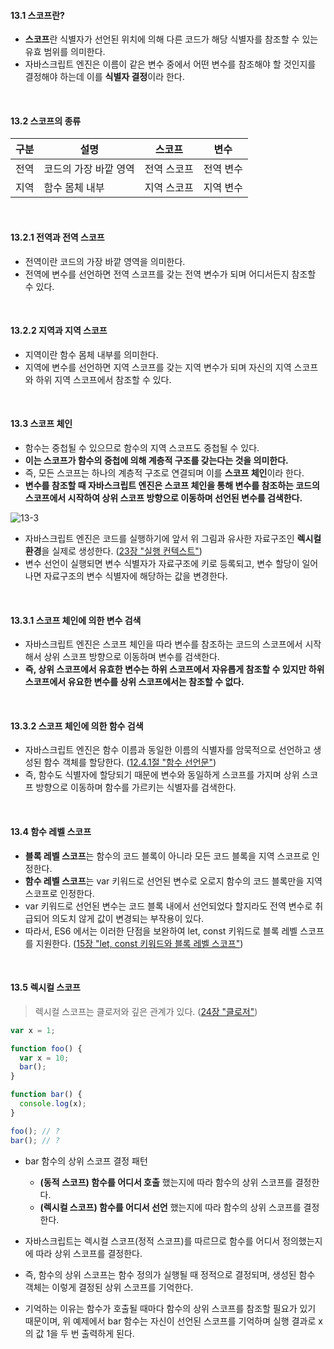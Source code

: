 #### 13.1 스코프란?
- **스코프**란 식별자가 선언된 위치에 의해 다른 코드가 해당 식별자를 참조할 수 있는 유효 범위를 의미한다.
- 자바스크립트 엔진은 이름이 같은 변수 중에서 어떤 변수를 참조해야 할 것인지를 결정해야 하는데 이를 **식별자 결정**이라 한다.

<br />

#### 13.2 스코프의 종류
| 구분 | 설명           | 스코프    | 변수    |
|----|--------------|--------|-------|
| 전역 | 코드의 가장 바깥 영역 | 전역 스코프 | 전역 변수 |
| 지역 | 함수 몸체 내부     | 지역 스코프 | 지역 변수 |

<br >

#### 13.2.1 전역과 전역 스코프
- 전역이란 코드의 가장 바깥 영역을 의미한다.
- 전역에 변수를 선언하면 전역 스코프를 갖는 전역 변수가 되며 어디서든지 참조할 수 있다.

<br />

#### 13.2.2 지역과 지역 스코프
- 지역이란 함수 몸체 내부를 의미한다.
- 지역에 변수를 선언하면 지역 스코프를 갖는 지역 변수가 되며 자신의 지역 스코프와 하위 지역 스코프에서 참조할 수 있다.

<br />

#### 13.3 스코프 체인
- 함수는 중첩될 수 있으므로 함수의 지역 스코프도 중첩될 수 있다.
- **이는 스코프가 함수의 중첩에 의해 계층적 구조를 갖는다는 것을 의미한다.**
- 즉, 모든 스코프는 하나의 계층적 구조로 연결되며 이를 **스코프 체인**이라 한다.
- **변수를 참조할 때 자바스크립트 엔진은 스코프 체인을 통해 변수를 참조하는 코드의 스코프에서 시작하여 상위 스코프 방향으로 이동하며 선언된 변수를 검색한다.**

![13-3](https://github.com/user-attachments/assets/af7ced48-060d-40ed-a220-d0dca8e60d6f)

- 자바스크립트 엔진은 코드를 실행하기에 앞서 위 그림과 유사한 자료구조인 **렉시컬 환경**을 실제로 생성한다. ([23장 "실행 컨텍스트"](URL))
- 변수 선언이 실행되면 변수 식별자가 자료구조에 키로 등록되고, 변수 할당이 일어나면 자료구조의 변수 식별자에 해당하는 값을 변경한다.

<br />

#### 13.3.1 스코프 체인에 의한 변수 검색
- 자바스크립트 엔진은 스코프 체인을 따라 변수를 참조하는 코드의 스코프에서 시작해서 상위 스코프 방향으로 이동하며 변수를 검색한다.
- **즉, 상위 스코프에서 유효한 변수는 하위 스코프에서 자유롭게 참조할 수 있지만 하위 스코프에서 유요한 변수를 상위 스코프에서는 참조할 수 없다.**

<br />

#### 13.3.2 스코프 체인에 의한 함수 검색
- 자바스크립트 엔진은 함수 이름과 동일한 이름의 식별자를 암묵적으로 선언하고 생성된 함수 객체를 할당한다. ([12.4.1절 "함수 선언문"](https://github.com/darkmyu/note/tree/main/01_%EB%AA%A8%EB%8D%98_%EC%9E%90%EB%B0%94%EC%8A%A4%ED%81%AC%EB%A6%BD%ED%8A%B8_Deep_Dive/CH_12_%ED%95%A8%EC%88%98#1241-%ED%95%A8%EC%88%98-%EC%84%A0%EC%96%B8%EB%AC%B8))
- 즉, 함수도 식별자에 할당되기 때문에 변수와 동일하게 스코프를 가지며 상위 스코프 방향으로 이동하며 함수를 가르키는 식별자를 검색한다. 

<br />

#### 13.4 함수 레벨 스코프
- **블록 레벨 스코프**는 함수의 코드 블록이 아니라 모든 코드 블록을 지역 스코프로 인정한다.
- **함수 레벨 스코프**는 var 키워드로 선언된 변수로 오로지 함수의 코드 블록만을 지역 스코프로 인정한다.
- var 키워드로 선언된 변수는 코드 블록 내에서 선언되었다 할지라도 전역 변수로 취급되어 의도치 않게 값이 변경되는 부작용이 있다.
- 따라서, ES6 에서는 이러한 단점을 보완하여 let, const 키워드로 블록 레벨 스코프를 지원한다. ([15장 "let, const 키워드와 블록 레벨 스코프"](URL))

<br />

#### 13.5 렉시컬 스코프
> 렉시컬 스코프는 클로저와 깊은 관계가 있다. ([24장 "클로저"](URL))
```js
var x = 1;

function foo() {
  var x = 10;
  bar();
}

function bar() {
  console.log(x);
}

foo(); // ?
bar(); // ?
```

- bar 함수의 상위 스코프 결정 패턴
  - **(동적 스코프) 함수를 어디서 호출** 했는지에 따라 함수의 상위 스코프를 결정한다.
  - **(렉시컬 스코프) 함수를 어디서 선언** 했는지에 따라 함수의 상위 스코프를 결정한다.


- 자바스크립트는 렉시컬 스코프(정적 스코프)를 따르므로 함수를 어디서 정의했는지에 따라 상위 스코프를 결정한다.
- 즉, 함수의 상위 스코프는 함수 정의가 실행될 때 정적으로 결정되며, 생성된 함수 객체는 이렇게 결정된 상위 스코프를 기억한다.
- 기억하는 이유는 함수가 호출될 때마다 함수의 상위 스코프를 참조할 필요가 있기 때문이며, 위 예제에서 bar 함수는 자신이 선언된 스코프를 기억하며 실행 결과로 x 의 값 1을 두 번 출력하게 된다.
